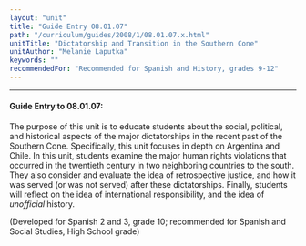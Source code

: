 ```yaml
---
layout: "unit"
title: "Guide Entry 08.01.07"
path: "/curriculum/guides/2008/1/08.01.07.x.html"
unitTitle: "Dictatorship and Transition in the Southern Cone"
unitAuthor: "Melanie Laputka"
keywords: ""
recommendedFor: "Recommended for Spanish and History, grades 9-12"
---
```

<body>
<hr/>
<h4>
Guide Entry to 08.01.07:
</h4>
<p>
The purpose of this unit is to educate students about the social, political, and historical aspects of the major dictatorships in the recent past of the Southern Cone. Specifically, this unit focuses in depth on Argentina and Chile. In this unit, students examine the major human rights violations that occurred in the twentieth century in two neighboring countries to the south. They also consider and evaluate the idea of retrospective justice, and how it was served (or was not served) after these dictatorships. Finally, students will reflect on the idea of international responsibility, and the idea of
<i>
unofficial
</i>
history.
</p>
<p>
(Developed for Spanish 2 and 3, grade 10; recommended for Spanish and Social Studies, High School grade)
</p>
</body>
